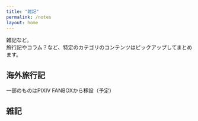 ```yaml
---
title: "雑記"
permalink: /notes
layout: home
---
```

雑記など。  
旅行記やコラム？など、特定のカテゴリのコンテンツはピックアップしてまとめます。

## 海外旅行記
一部のものはPIXIV FANBOXから移設（予定）


## 雑記
